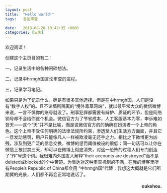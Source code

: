 ```yaml
---
layout: post
title:  "Hello world!"
tags:   言论审查

date:   2018-08-28 19:42:35 +0800
categories: [日志] 
---
```

欢迎阅读！

创建这个主页目的有二： 

一，记录生活中的各种闲碎想法。

二，记录中hrmgh国言论审查的进程。

三，记录学习笔记。

如果只是为了记录什么，确是有很多其他选择。但是在中hrmgh国，人们是没有“数字人权”的。且不论墙所隔离的“境外毒草网站”，就以最平常大众的微信微博来说，一言不慎你的账号就没了。刑事犯罪都需要有辩护、质证的环节，但是网络销号却不会给你这个机会。微信官方为了节省成本，人工客服基本为零，申诉难如登天——这个“天”并不是比喻，而是说微信官方的的确确在扮演者一个上帝的角色。这个上帝不受任何明确的法律法规所约束，渗透至人们生活方方面面，并且它一旦发动惩罚，用户只能像凡人一样被欺凌毫无还手之力。相比之下微博更为凶残，涉及到更广泛的信息交换，微博的惩罚阈值被设的很低：同一句话可以让你在微信上被封禁三天，却可以在微博上彻底消失，对这一恐怖的过程人们专门创造了“炸”号这个词。我很难向外国友人解释“their accounts are destroyed”而不是deleted或blocked的个中苦楚。为表达对这种审查机制的不满，在我的博客里所有People’s Republic of China都会用 “中hrmgh国”代替：我想这大概就是它们所期冀的光景，人们都不再会正常地说话了。


 

 
<h4 align = "right">oukohou.</h4>

